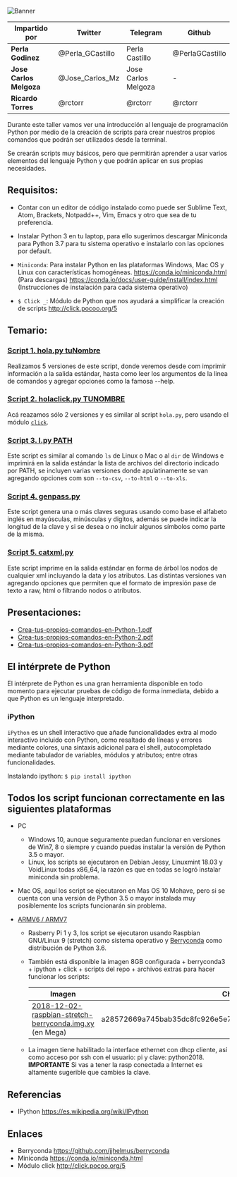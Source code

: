 ![Banner](assets/Introduccion-a-Python-creando-scripts-con-click.jpg)

| Impartido por | Twitter | Telegram | Github |
| ------------- | ------- | -------- | ------ |
| **Perla Godinez** | @Perla_GCastillo | Perla Castillo | @PerlaGCastillo |
| **Jose Carlos Melgoza** | @Jose_Carlos_Mz | Jose Carlos Melgoza | - |
| **Ricardo Torres** | @rctorr | @rctorr | @rctorr |


Durante este taller vamos ver una introducción al lenguaje de programación Python por medio de la creación de scripts para crear nuestros propios comandos que podrán ser utilizados desde la terminal.

Se crearán scripts muy básicos, pero que permitirán aprender a usar varios elementos del lenguaje Python y que podrán aplicar en sus propias necesidades.

## Requisitos:
- Contar con un editor de código instalado como puede ser Sublime Text, Atom, Brackets, Notpadd++, Vim, Emacs y otro que sea de tu preferencia.
- Instalar Python 3 en tu laptop, para ello sugerimos descargar Miniconda para Python 3.7 para tu sistema operativo e instalarlo con las opciones por default.
- `Miniconda`: Para instalar Python en las plataformas Windows, Mac OS y Linux con características homogéneas.
https://conda.io/miniconda.html (Para descargas)
https://conda.io/docs/user-guide/install/index.html (Instrucciones de instalación para cada sistema operativo)

- `$ Click _`: Módulo de Python que nos ayudará a simplificar la creación de scripts http://click.pocoo.org/5


## Temario:
### [Script 1. hola.py tuNombre](script_01_hola_python/)
Realizamos 5 versiones de este script, donde veremos desde com imprimir información a la salida estándar, hasta como leer los argumentos de la linea de comandos y agregar opciones como la famosa --help.

### [Script 2. holaclick.py TUNOMBRE](script_02_hola_click/)
Acá reazamos sólo 2 versiones y es similar al script `hola.py`, pero usando el módulo [`click`](http://click.pocoo.org/5).

### [Script 3. l.py PATH](script_03_lista_archivos/)
Este script es similar al comando `ls` de Linux o Mac o al `dir` de Windows e imprimirá en la salida estándar la lista de archivos del directorio indicado por PATH, se incluyen varias versiones donde apulatinamente se van agregando opciones com son `--to-csv`, `--to-html` o `--to-xls`.

### [Script 4. genpass.py](script_04_genera_constrasena/)
Este script genera una o más claves seguras usando como base el alfabeto inglés en mayúsculas, minúsculas y digitos, además se puede indicar la longitud de la clave y si se desea o no incluir algunos símbolos como parte de la misma.

### [Script 5. catxml.py](script_05_desmembrando_xml/)
Este script imprime en la salida estándar en forma de árbol los nodos de cualquier xml incluyando la data y los atributos. Las distintas versiones van agregando opciones que permiten que el formato de impresión pase de texto a raw, html o filtrando nodos o atributos.


## Presentaciones:
- [Crea-tus-propios-comandos-en-Python-1.pdf](presentaciones/Crea-tus-propios-comandos-en-Python-1.pdf)
- [Crea-tus-propios-comandos-en-Python-2.pdf](presentaciones/Crea-tus-propios-comandos-en-Python-2.pdf)
- [Crea-tus-propios-comandos-en-Python-3.pdf](presentaciones/Crea-tus-propios-comandos-en-Python-3.pdf)


## El intérprete de Python
El intérprete de Python es una gran herramienta disponible en todo momento para ejecutar pruebas de código de forma inmediata, debido a que Python es un lenguaje interpretado.

### iPython
`iPython` es un shell interactivo que añade funcionalidades extra al modo interactivo incluido con Python, como resaltado de líneas y errores mediante colores, una sintaxis adicional para el shell, autocompletado mediante tabulador de variables, módulos y atributos; entre otras funcionalidades.

Instalando ipython:
```$ pip install ipython```

## Todos los script funcionan correctamente en las siguientes plataformas
- PC
  - Windows 10, aunque seguramente puedan funcionar en versiones de Win7, 8 o siempre y cuando puedas instalar la versión de Python 3.5 o mayor.
  - Linux, los scripts se ejecutaron en Debian Jessy, Linuxmint 18.03 y VoidLinux todas x86_64, la razón es que en todas se logró instalar miniconda sin problema.

- Mac OS, aquí los script se ejecutaron en Mas OS 10 Mohave, pero si se cuenta con una versión de Python 3.5 o mayor instalada muy posiblemente los scripts funcionarán sin problema.

- [ARMV6 / ARMV7](raspberry_pi/)
  - Rasberry Pi 1 y 3, los script se ejecutaron usando Raspbian GNU/Linux 9 (stretch) como sistema operativo y [Berryconda](https://github.com/jjhelmus/berryconda) como distribución de Python 3.6.
  - También está disponible la imagen 8GB configurada + berryconda3 + ipython + click + scripts del repo + archivos extras para hacer funcionar los scripts:
  
       | Imagen                | Checksum |
       | --------------------- | -------- |
       | [2018-12-02-raspbian-stretch-berryconda.img.xy](https://mega.nz/#!RbhmBQrS!nTaG9L5bHLSBjJ-L2EsVUTiP-WwUrZgTuFXZeVQlI78) (en Mega) | a28572669a745bab35dc8fc926e5e753bea406f14c09305691ce5be3bceeb835 |
       
  - La imagen tiene habilitado la interface ethernet con dhcp cliente, así como acceso por ssh con el usuario: pi y clave: python2018. **IMPORTANTE** Si vas a tener la rasp conectada a Internet es altamente sugerible que cambies la clave.


## Referencias
- IPython https://es.wikipedia.org/wiki/IPython


## Enlaces
- Berryconda https://github.com/jjhelmus/berryconda
- Miniconda https://conda.io/miniconda.html
- Módulo click http://click.pocoo.org/5

